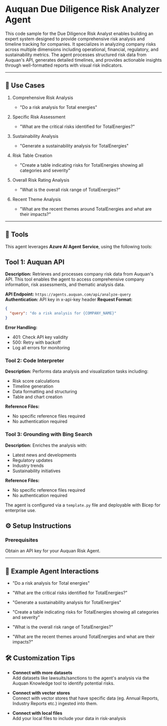 # Auquan Due Diligence Risk Analyzer Agent

This code sample for the Due Diligence Risk Analyst enables building an expert system designed to provide comprehensive risk analysis and timeline tracking for companies. It specializes in analyzing company risks across multiple dimensions including operational, financial, regulatory, and sustainability metrics. The agent processes structured risk data from Auquan's API, generates detailed timelines, and provides actionable insights through well-formatted reports with visual risk indicators.

---

## 💼 Use Cases
1. Comprehensive Risk Analysis
   - "Do a risk analysis for Total energies"

2. Specific Risk Assessment
   - "What are the critical risks identified for TotalEnergies?"

3. Sustainability Analysis
   - "Generate a sustainability analysis for TotalEnergies"

4. Risk Table Creation
   - "Create a table indicating risks for TotalEnergies showing all categories and severity"

5. Overall Risk Rating Analysis
   - "What is the overall risk range of TotalEnergies?"

6. Recent Theme Analysis
   - "What are the recent themes around TotalEnergies and what are their impacts?"

---

## 🧩 Tools

This agent leverages **Azure AI Agent Service**, using the following tools:
## Tool 1: Auquan API
**Description:** 
Retrieves and processes company risk data from Auquan's API. This tool enables the agent to access comprehensive company information, risk assessments, and thematic analysis data.

**API Endpoint:** `https://agents.auquan.com/api/analyze-query`
**Authentication:** API key in x-api-key header
**Request Format:**
```json
{
  "query": "do a risk analysis for {COMPANY_NAME}"
}
```

**Error Handling:**
- 401: Check API key validity
- 500: Retry with backoff
- Log all errors for monitoring

### Tool 2: Code Interpreter
**Description:**
Performs data analysis and visualization tasks including:
- Risk score calculations
- Timeline generation
- Data formatting and structuring
- Table and chart creation

**Reference Files:**
- No specific reference files required
- No authentication required

### Tool 3: Grounding with Bing Search
**Description:**
Enriches the analysis with:
- Latest news and developments
- Regulatory updates
- Industry trends
- Sustainability initiatives

**Reference Files:**
- No specific reference files required
- No authentication required

The agent is configured via a `template.py` file and deployable with Bicep for enterprise use.


## ⚙️ Setup Instructions

### Prerequisites
Obtain an API key for your Auquan Risk Agent.

---
## 💬 Example Agent Interactions

- "Do a risk analysis for Total energies"

- "What are the critical risks identified for TotalEnergies?"

- "Generate a sustainability analysis for TotalEnergies"

- "Create a table indicating risks for TotalEnergies showing all categories and severity"

- "What is the overall risk range of TotalEnergies?"

- "What are the recent themes around TotalEnergies and what are their impacts?"

 
## 🛠 Customization Tips

- **Connect with more datasets**  
  Add datasets like lawsuits/sanctions to the agent's analysis via the Auquan Knowledge tool to identify potential risks.

- **Connect with vector stores**  
  Connect with vector stores that have specific data (eg. Annual Reports, Industry Reports etc.) ingested into them.

- **Connect with local files**  
  Add your local files to include your data in risk-analysis
